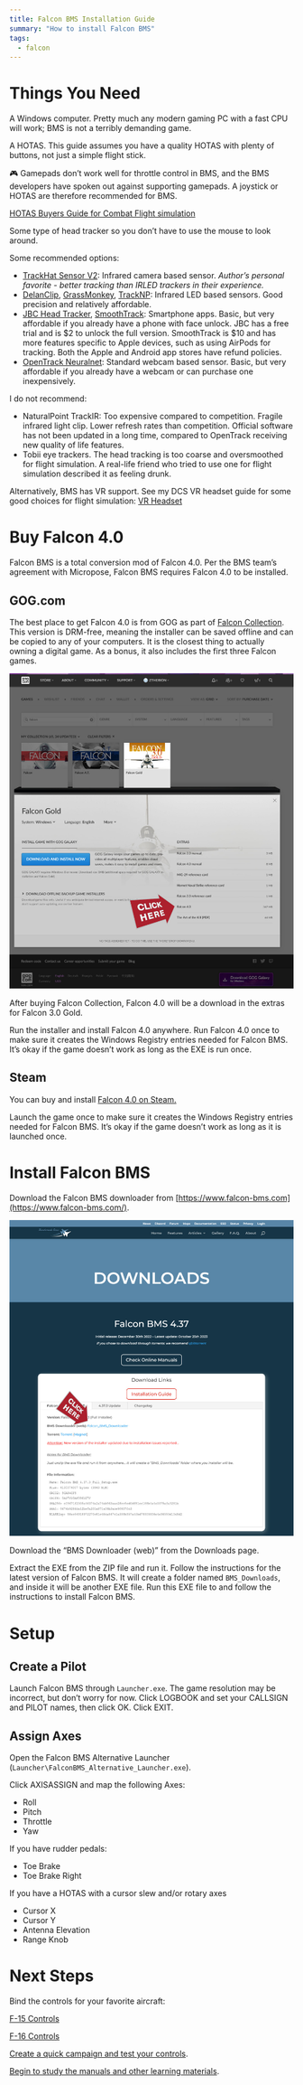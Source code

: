 ```yaml
---
title: Falcon BMS Installation Guide
summary: "How to install Falcon BMS"
tags:
  - falcon
---
```

# Things You Need

A Windows computer. Pretty much any modern gaming PC with a fast CPU will work; BMS is not a terribly demanding game.

A HOTAS. This guide assumes you have a quality HOTAS with plenty of buttons, not just a simple flight stick.

<aside>
🎮 Gamepads don’t work well for throttle control in BMS, and the BMS developers have spoken out against supporting gamepads. A joystick or HOTAS are therefore recommended for BMS.

</aside>

[HOTAS Buyers Guide for Combat Flight simulation](../../hotas/)

Some type of head tracker so you don’t have to use the mouse to look around.

Some recommended options:

- [TrackHat Sensor V2](https://www.trackhat.org/sensorv2): Infrared camera based sensor. *Author’s personal favorite - better tracking than IRLED trackers in their experience.*
- [DelanClip](https://delanengineering.com/), [GrassMonkey](https://grassmonkeysimulations.com/), [TrackNP](https://www.aliexpress.com/w/wholesale-tracknp.html): Infrared LED based sensors. Good precision and relatively affordable.
- [JBC Head Tracker](https://jbcconsulting448679429.wordpress.com/), [SmoothTrack](https://smoothtrack.app/): Smartphone apps. Basic, but very affordable if you already have a phone with face unlock. JBC has a free trial and is $2 to unlock the full version. SmoothTrack is $10 and has more features specific to Apple devices, such as using AirPods for tracking. Both the Apple and Android app stores have refund policies.
- [OpenTrack Neuralnet](https://github.com/opentrack/opentrack/wiki/AI-Face-Tracking): Standard webcam based sensor. Basic, but very affordable if you already have a webcam or can purchase one inexpensively.

I do not recommend:

- NaturalPoint TrackIR: Too expensive compared to competition. Fragile infrared light clip. Lower refresh rates than competition. Official software has not been updated in a long time, compared to OpenTrack receiving new quality of life features.
- Tobii eye trackers. The head tracking is too coarse and oversmoothed for flight simulation. A real-life friend who tried to use one for flight simulation described it as feeling drunk.

Alternatively, BMS has VR support. See my DCS VR headset guide for some good choices for flight simulation: [VR Headset](../../dcs/performance/#virtual-reality) 

# Buy Falcon 4.0

Falcon BMS is a total conversion mod of Falcon 4.0. Per the BMS team’s agreement with Micropose, Falcon BMS requires Falcon 4.0 to be installed.

## GOG.com

The best place to get Falcon 4.0 is from GOG as part of [Falcon Collection](https://www.gog.com/en/game/falcon_collection). This version is DRM-free, meaning the installer can be saved offline and can be copied to any of your computers. It is the closest thing to actually owning a digital game. As a bonus, it also includes the first three Falcon games.

![](images/w.jpg)

After buying Falcon Collection, Falcon 4.0 will be a download in the extras for Falcon 3.0 Gold.

Run the installer and install Falcon 4.0 anywhere. Run Falcon 4.0 once to make sure it creates the Windows Registry entries needed for Falcon BMS. It’s okay if the game doesn’t work as long as the EXE is run once.

## Steam

You can buy and install [Falcon 4.0 on Steam.](https://store.steampowered.com/app/429530/Falcon_40/)

Launch the game once to make sure it creates the Windows Registry entries needed for Falcon BMS. It’s okay if the game doesn’t work as long as it is launched once.

# Install Falcon BMS

Download the Falcon BMS downloader from [https://www.falcon-bms.com](https://www.falcon-bms.com/).

![Download the “BMS Downloader (web)” from the Downloads page.](images/w%201.jpg)

Download the “BMS Downloader (web)” from the Downloads page.

Extract the EXE from the ZIP file and run it. Follow the instructions for the latest version of Falcon BMS. It will create a folder named `BMS_Downloads`, and inside it will be another EXE file. Run this EXE file to and follow the instructions to install Falcon BMS.

# Setup

## Create a Pilot

Launch Falcon BMS through `Launcher.exe`. The game resolution may be incorrect, but don’t worry for now. Click LOGBOOK and set your CALLSIGN and PILOT names, then click OK. Click EXIT.

## Assign Axes

Open the Falcon BMS Alternative Launcher (`Launcher\FalconBMS_Alternative_Launcher.exe`). 

Click AXISASSIGN and map the following Axes:

- Roll
- Pitch
- Throttle
- Yaw

If you have rudder pedals:

- Toe Brake
- Toe Brake Right

If you have a HOTAS with a cursor slew and/or rotary axes

- Cursor X
- Cursor Y
- Antenna Elevation
- Range Knob

# Next Steps

Bind the controls for your favorite aircraft:

[F-15 Controls](../aircraft/f-15/)

[F-16 Controls](../aircraft/f-16/)

[Create a quick campaign and test your controls](../campaign/).

[Begin to study the manuals and other learning materials](../learning/).